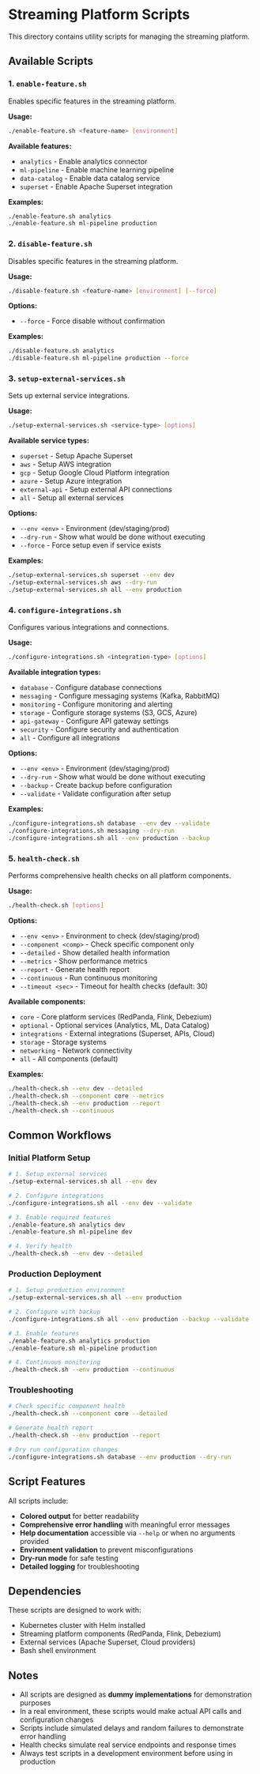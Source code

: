 # Streaming Platform Scripts

This directory contains utility scripts for managing the streaming platform.

## Available Scripts

### 1. `enable-feature.sh`
Enables specific features in the streaming platform.

**Usage:**
```bash
./enable-feature.sh <feature-name> [environment]
```

**Available features:**
- `analytics` - Enable analytics connector
- `ml-pipeline` - Enable machine learning pipeline
- `data-catalog` - Enable data catalog service
- `superset` - Enable Apache Superset integration

**Examples:**
```bash
./enable-feature.sh analytics
./enable-feature.sh ml-pipeline production
```

### 2. `disable-feature.sh`
Disables specific features in the streaming platform.

**Usage:**
```bash
./disable-feature.sh <feature-name> [environment] [--force]
```

**Options:**
- `--force` - Force disable without confirmation

**Examples:**
```bash
./disable-feature.sh analytics
./disable-feature.sh ml-pipeline production --force
```

### 3. `setup-external-services.sh`
Sets up external service integrations.

**Usage:**
```bash
./setup-external-services.sh <service-type> [options]
```

**Available service types:**
- `superset` - Setup Apache Superset
- `aws` - Setup AWS integration
- `gcp` - Setup Google Cloud Platform integration
- `azure` - Setup Azure integration
- `external-api` - Setup external API connections
- `all` - Setup all external services

**Options:**
- `--env <env>` - Environment (dev/staging/prod)
- `--dry-run` - Show what would be done without executing
- `--force` - Force setup even if service exists

**Examples:**
```bash
./setup-external-services.sh superset --env dev
./setup-external-services.sh aws --dry-run
./setup-external-services.sh all --env production
```

### 4. `configure-integrations.sh`
Configures various integrations and connections.

**Usage:**
```bash
./configure-integrations.sh <integration-type> [options]
```

**Available integration types:**
- `database` - Configure database connections
- `messaging` - Configure messaging systems (Kafka, RabbitMQ)
- `monitoring` - Configure monitoring and alerting
- `storage` - Configure storage systems (S3, GCS, Azure)
- `api-gateway` - Configure API gateway settings
- `security` - Configure security and authentication
- `all` - Configure all integrations

**Options:**
- `--env <env>` - Environment (dev/staging/prod)
- `--dry-run` - Show what would be done without executing
- `--backup` - Create backup before configuration
- `--validate` - Validate configuration after setup

**Examples:**
```bash
./configure-integrations.sh database --env dev --validate
./configure-integrations.sh messaging --dry-run
./configure-integrations.sh all --env production --backup
```

### 5. `health-check.sh`
Performs comprehensive health checks on all platform components.

**Usage:**
```bash
./health-check.sh [options]
```

**Options:**
- `--env <env>` - Environment to check (dev/staging/prod)
- `--component <comp>` - Check specific component only
- `--detailed` - Show detailed health information
- `--metrics` - Show performance metrics
- `--report` - Generate health report
- `--continuous` - Run continuous monitoring
- `--timeout <sec>` - Timeout for health checks (default: 30)

**Available components:**
- `core` - Core platform services (RedPanda, Flink, Debezium)
- `optional` - Optional services (Analytics, ML, Data Catalog)
- `integrations` - External integrations (Superset, APIs, Cloud)
- `storage` - Storage systems
- `networking` - Network connectivity
- `all` - All components (default)

**Examples:**
```bash
./health-check.sh --env dev --detailed
./health-check.sh --component core --metrics
./health-check.sh --env production --report
./health-check.sh --continuous
```

## Common Workflows

### Initial Platform Setup
```bash
# 1. Setup external services
./setup-external-services.sh all --env dev

# 2. Configure integrations
./configure-integrations.sh all --env dev --validate

# 3. Enable required features
./enable-feature.sh analytics dev
./enable-feature.sh ml-pipeline dev

# 4. Verify health
./health-check.sh --env dev --detailed
```

### Production Deployment
```bash
# 1. Setup production environment
./setup-external-services.sh all --env production

# 2. Configure with backup
./configure-integrations.sh all --env production --backup --validate

# 3. Enable features
./enable-feature.sh analytics production
./enable-feature.sh ml-pipeline production

# 4. Continuous monitoring
./health-check.sh --env production --continuous
```

### Troubleshooting
```bash
# Check specific component health
./health-check.sh --component core --detailed

# Generate health report
./health-check.sh --env production --report

# Dry run configuration changes
./configure-integrations.sh database --env production --dry-run
```

## Script Features

All scripts include:
- **Colored output** for better readability
- **Comprehensive error handling** with meaningful error messages
- **Help documentation** accessible via `--help` or when no arguments provided
- **Environment validation** to prevent misconfigurations
- **Dry-run mode** for safe testing
- **Detailed logging** for troubleshooting

## Dependencies

These scripts are designed to work with:
- Kubernetes cluster with Helm installed
- Streaming platform components (RedPanda, Flink, Debezium)
- External services (Apache Superset, Cloud providers)
- Bash shell environment

## Notes

- All scripts are designed as **dummy implementations** for demonstration purposes
- In a real environment, these scripts would make actual API calls and configuration changes
- Scripts include simulated delays and random failures to demonstrate error handling
- Health checks simulate real service endpoints and response times
- Always test scripts in a development environment before using in production 